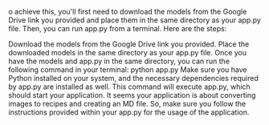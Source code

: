 o achieve this, you'll first need to download the models from the Google Drive link you provided and place them in the same directory as your app.py file. Then, you can run app.py from a terminal. Here are the steps:

Download the models from the Google Drive link you provided.
Place the downloaded models in the same directory as your app.py file.
Once you have the models and app.py in the same directory, you can run the following command in your terminal: python app.py
Make sure you have Python installed on your system, and the necessary dependencies required by app.py are installed as well. This command will execute app.py, which should start your application. It seems your application is about converting images to recipes and creating an MD file. So, make sure you follow the instructions provided within your app.py for the usage of the application.
